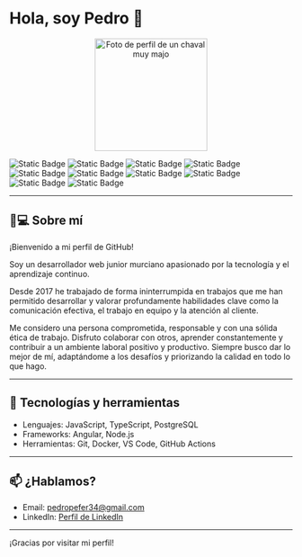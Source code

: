 # Hola, soy Pedro 👋

<p align="center">
  <img src="https://media.licdn.com/dms/image/v2/D5603AQFldoxxkSbZgA/profile-displayphoto-shrink_800_800/B56ZbE3M1KGsAc-/0/1747059527655?e=1756944000&v=beta&t=J9UQc-18iY3Ucd1bLeq363bNTyvd_044Pc9yRm-UUqg"  alt="Foto de perfil de un chaval muy majo" width="200" height="200" />
</p>

![Static Badge](https://img.shields.io/badge/JavaScript-yellow)
![Static Badge](https://img.shields.io/badge/TypeScript-blue)
![Static Badge](https://img.shields.io/badge/Node.js-%236cc24a)
![Static Badge](https://img.shields.io/badge/Angular-%23c3002f)
![Static Badge](https://img.shields.io/badge/PostgreSQL-%230064a5)
![Static Badge](https://img.shields.io/badge/HTML5-%23ff5733)
![Static Badge](https://img.shields.io/badge/CSS3-%23264de4)
![Static Badge](https://img.shields.io/badge/Postman-%23f26522)
![Static Badge](https://img.shields.io/badge/GitHub-%232b3137)
![Static Badge](https://img.shields.io/badge/Docker-%231d63ed)



---

## 🍋💻 Sobre mí

¡Bienvenido a mi perfil de GitHub!

Soy un desarrollador web junior murciano apasionado por la tecnología y el aprendizaje continuo.

Desde 2017 he trabajado de forma ininterrumpida en trabajos que me han
permitido desarrollar y valorar
profundamente habilidades clave
como la comunicación efectiva, el
trabajo en equipo y la atención al
cliente.

Me considero una persona
comprometida, responsable y con una
sólida ética de trabajo. Disfruto
colaborar con otros, aprender
constantemente y contribuir a un
ambiente laboral positivo y
productivo. Siempre busco dar lo
mejor de mí, adaptándome a los
desafíos y priorizando la calidad en
todo lo que hago.

---

## 🚀 Tecnologías y herramientas

- Lenguajes: JavaScript, TypeScript, PostgreSQL
- Frameworks: Angular, Node.js
- Herramientas: Git, Docker, VS Code, GitHub Actions

---

## 📫 ¿Hablamos?

- Email: pedropefer34@gmail.com
- LinkedIn: [Perfil de LinkedIn](www.linkedin.com/in/pedro-peñas-759951246)
<!-- - Portfolio: [tusitio.com](https://tusitio.com) -->

---

¡Gracias por visitar mi perfil!


<!--
**pedronau/pedronau** is a ✨ _special_ ✨ repository because its `README.md` (this file) appears on your GitHub profile.

Here are some ideas to get you started:

- 🔭 I’m currently working on ...
- 🌱 I’m currently learning ...
- 👯 I’m looking to collaborate on ...
- 🤔 I’m looking for help with ...
- 💬 Ask me about ...
- 📫 How to reach me: ...
- 😄 Pronouns: ...
- ⚡ Fun fact: ...
-->

